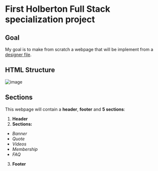 # First Holberton Full Stack specialization project

## Goal
My goal is to make from scratch a webpage that will be implement from a [designer file](https://www.figma.com/file/XrEAsu1vQj5fhVaNG38d2W/Homepage?type=design&node-id=0-1&mode=design). 

## HTML Structure
![image](https://github.com/Agent-Ken/holbertonschool-web-development/assets/128805216/76c8113d-2000-49c6-9cda-278fcdf11a5f)


## Sections
This webpage will contain a **header**, **footer** and **5 sections**:

1. **Header**
2. **Sections:**
  - *Banner*
  - *Quote*
  - *Videos*
  - *Membership*
  - *FAQ*
3. **Footer**
